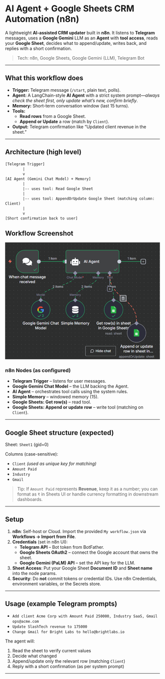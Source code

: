 
# AI Agent + Google Sheets CRM Automation (n8n)

A lightweight **AI-assisted CRM updater** built in **n8n**. It listens to **Telegram** messages, uses a **Google Gemini** LLM as an **Agent** with **tool access**, reads your **Google Sheet**, decides what to append/update, writes back, and replies with a short confirmation.

> Tech: n8n, Google Sheets, Google Gemini (LLM), Telegram Bot

---

## What this workflow does

- **Trigger:** Telegram message (`/start`, plain text, polls).
- **Agent:** A LangChain-style **AI Agent** with a strict system prompt—*always check the sheet first, only update what’s new, confirm briefly*.
- **Memory:** Short-term conversation window (last 15 turns).
- **Tools:** 
  - **Read rows** from a Google Sheet.
  - **Append or Update** a row (match by `Client`).
- **Output:** Telegram confirmation like “Updated client revenue in the sheet.”

---

## Architecture (high level)

```
[Telegram Trigger]
        |
        v
[AI Agent (Gemini Chat Model) + Memory]
        |
        |-- uses tool: Read Google Sheet
        |
        |-- uses tool: AppendOrUpdate Google Sheet (matching column: Client)
        |
        v
[Short confirmation back to user]
```
## Workflow Screenshot

![Workflow Screenshot](workflow.png)


### n8n Nodes (as configured)
- **Telegram Trigger** – listens for user messages.
- **Google Gemini Chat Model** – the LLM backing the Agent.
- **AI Agent** – orchestrates tool calls using the system rules.
- **Simple Memory** – windowed memory (15).
- **Google Sheets: Get row(s)** – read tool.
- **Google Sheets: Append or update row** – write tool (matching on `Client`).

---

## Google Sheet structure (expected)

Sheet: `Sheet1` (gid=0)

Columns (case-sensitive):
- `Client` *(used as unique key for matching)*
- `Amount Paid`
- `Industry`
- `Gmail`

> Tip: If `Amount Paid` represents **Revenue**, keep it as a number; you can format as `₹` in Sheets UI or handle currency formatting in downstream dashboards.

---

## Setup

1. **n8n**: Self-host or Cloud. Import the provided `My workflow.json` via **Workflows → Import from File**.
2. **Credentials** (set in n8n UI):
   - **Telegram API** – Bot token from BotFather.
   - **Google Sheets OAuth2** – connect the Google account that owns the sheet.
   - **Google Gemini (PaLM) API** – set the API key for the LLM.
3. **Sheet Access**: Put your Google Sheet **Document ID** and **Sheet name** into the node params.
4. **Security**: Do **not** commit tokens or credential IDs. Use n8n Credentials, environment variables, or the Secrets store.

---

## Usage (example Telegram prompts)

- `Add client Acme Corp with Amount Paid 250000, Industry SaaS, Gmail ops@acme.com`
- `Update SlashTech revenue to 175000`
- `Change Gmail for Bright Labs to hello@brightlabs.io`

The agent will:
1) Read the sheet to verify current values
2) Decide what changed
3) Append/update only the relevant row (matching `Client`)
4) Reply with a short confirmation (as per system prompt)

---



